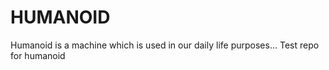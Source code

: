 # HUMANOID
Humanoid is a machine which is used in our daily life purposes...
Test repo for humanoid 
